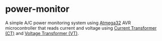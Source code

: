 # power-monitor

A simple A/C power monitoring system using [Atmega32](https://www.microchip.com/wwwproducts/en/ATmega32) AVR microcontroller that reads current and voltage using [Current Transformer (CT)](https://en.wikipedia.org/wiki/Current_transformer) and [Voltage Transformer (VT)](https://en.wikipedia.org/wiki/Instrument_transformer#Voltage_transformer_or_potential_transformer).